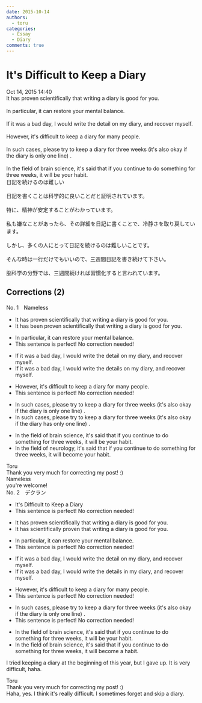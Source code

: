 ```yaml
---
date: 2015-10-14
authors:
  - toru
categories:
  - Essay
  - Diary
comments: true
---
```


# It's Difficult to Keep a Diary
<div class="date">Oct 14, 2015 14:40</div>
<div id="post"><div id="body_show_ori">
It has proven scientifically that writing a diary is good for you.<br/><br/>In particular, it can restore your mental balance.<br/><br/>If it was a bad day, I would write the detail on my diary, and recover myself.<br/><br/>However, it's difficult to keep a diary for many people.<br/><br/>In such cases, please try to keep a diary for three weeks (it's also okay if the diary is only one line) .<br/><br/>In the field of brain science, it's said that if you continue to do something for three weeks, it will be your habit.
</div></div>

<!-- more -->

<div id="post_ja"><div id="body_show_mo">
日記を続けるのは難しい<br/><br/>日記を書くことは科学的に良いことだと証明されています。<br/><br/>特に、精神が安定することがわかっています。<br/><br/>私も嫌なことがあったら、その詳細を日記に書くことで、冷静さを取り戻しています。<br/><br/>しかし、多くの人にとって日記を続けるのは難しいことです。<br/><br/>そんな時は一行だけでもいいので、三週間日記を書き続けて下さい。<br/><br/>脳科学の分野では、三週間続ければ習慣化すると言われています。
</div></div>

## Corrections (2)
<div id="block"><div class="first_name"> No. 1　<span class="just_name">Nameless</span></div><div id="block2">
<ul class="correction_field">
<li class="incorrect">It has proven scientifically that writing a diary is good for you.</li>
<li class="corrected correct">
It has been proven scientifically that writing a diary is good for you.
</li>
</ul>
<ul class="correction_field">
<li class="incorrect">In particular, it can restore your mental balance.</li>
<li class="corrected perfect">This sentence is perfect! No correction needed!</li>
</ul>
<ul class="correction_field">
<li class="incorrect">If it was a bad day, I would write the detail on my diary, and recover myself.</li>
<li class="corrected correct">
If it was a bad day, I would write the <span class="f_red">details</span> on my diary, and recover myself.
</li>
</ul>
<ul class="correction_field">
<li class="incorrect">However, it's difficult to keep a diary for many people.</li>
<li class="corrected perfect">This sentence is perfect! No correction needed!</li>
</ul>
<ul class="correction_field">
<li class="incorrect">In such cases, please try to keep a diary for three weeks (it's also okay if the diary is only one line) .</li>
<li class="corrected correct">
In such cases, please try to keep a diary for three weeks (it's also okay if the diary<span class="f_blue"> has</span> only one line) .
</li>
</ul>
<ul class="correction_field">
<li class="incorrect">In the field of brain science, it's said that if you continue to do something for three weeks, it will be your habit.</li>
<li class="corrected correct">
In the field of <span class="f_red">neurology</span>, it's said that if you continue to do something for three weeks, it will <span class="f_red">become</span> your habit.
</li>
</ul>
</div><div class="name"><span class="just_name">Toru</span><br>
Thank you very much for correcting my post! :)
</div>
<div class="name"><span class="just_name">Nameless</span><br>
you're welcome!<br/>
</div>
</div>
<div id="block"><div class="first_name"> No. 2　<span class="just_name">デクラン</span></div><div id="block2">
<ul class="correction_field">
<li class="incorrect">It's Difficult to Keep a Diary</li>
<li class="corrected perfect">This sentence is perfect! No correction needed!</li>
</ul>
<ul class="correction_field">
<li class="incorrect">It has proven scientifically that writing a diary is good for you.</li>
<li class="corrected correct">
It has <span class="f_blue">scientifically proven</span> that writing a diary is good for you.
</li>
</ul>
<ul class="correction_field">
<li class="incorrect">In particular, it can restore your mental balance.</li>
<li class="corrected perfect">This sentence is perfect! No correction needed!</li>
</ul>
<ul class="correction_field">
<li class="incorrect">If it was a bad day, I would write the detail on my diary, and recover myself.</li>
<li class="corrected correct">
If it was a bad day, I would write the detail<span class="f_red">s</span> <span class="f_red">in</span> my diary, and recover myself.
</li>
</ul>
<ul class="correction_field">
<li class="incorrect">However, it's difficult to keep a diary for many people.</li>
<li class="corrected perfect">This sentence is perfect! No correction needed!</li>
</ul>
<ul class="correction_field">
<li class="incorrect">In such cases, please try to keep a diary for three weeks (it's also okay if the diary is only one line) .</li>
<li class="corrected perfect">This sentence is perfect! No correction needed!</li>
</ul>
<ul class="correction_field">
<li class="incorrect">In the field of brain science, it's said that if you continue to do something for three weeks, it will be your habit.</li>
<li class="corrected correct">
In the field of brain science, it's said that if you continue to do something for three weeks, it will <span class="f_red">become a</span> habit.
</li>
</ul>
<p class="comment_small">
 I tried keeping a diary at the beginning of this year, but I gave up. It is very difficult, haha.
</p>

</div><div class="name"><span class="just_name">Toru</span><br>
Thank you very much for correcting my post! :)<br/>Haha, yes. I think it's really difficult. I sometimes forget and skip a diary.
</div>
</div>
